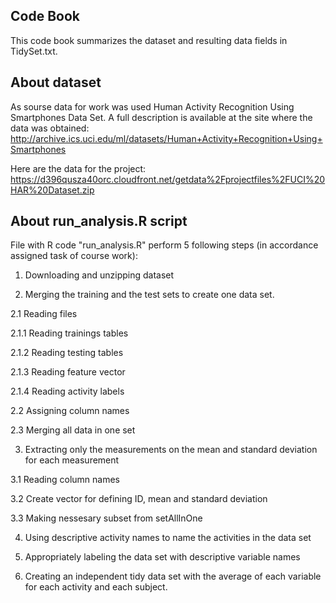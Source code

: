 ## Code Book
This code book summarizes the dataset and resulting data fields in TidySet.txt.

## About dataset
As sourse data for work was used Human Activity Recognition Using Smartphones Data Set. 
A full description is available at the site where the data was obtained: 
http://archive.ics.uci.edu/ml/datasets/Human+Activity+Recognition+Using+Smartphones 

Here are the data for the project: 
https://d396qusza40orc.cloudfront.net/getdata%2Fprojectfiles%2FUCI%20HAR%20Dataset.zip


## About run_analysis.R script
File with R code "run_analysis.R" perform 5 following steps (in accordance assigned task of course work):
1. Downloading and unzipping dataset

2. Merging the training and the test sets to create one data set.

2.1 Reading files

2.1.1 Reading trainings tables

2.1.2 Reading testing tables

2.1.3 Reading feature vector

2.1.4 Reading activity labels

2.2 Assigning column names

2.3 Merging all data in one set

3. Extracting only the measurements on the mean and standard deviation for each measurement

3.1 Reading column names

3.2 Create vector for defining ID, mean and standard deviation

3.3 Making nessesary subset from setAllInOne

4. Using descriptive activity names to name the activities in the data set

5. Appropriately labeling the data set with descriptive variable names

6. Creating an independent tidy data set with the average of each variable for each activity and each subject.
